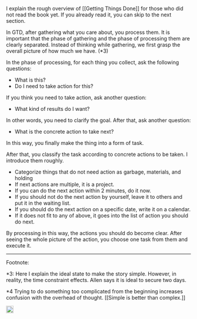 
I explain the rough overview of [[Getting Things Done]] for those who did not read the book yet. If you already read it, you can skip to the next section.

In GTD, after gathering what you care about, you process them. It is important that the phase of gathering and the phase of processing them are clearly separated. Instead of thinking while gathering, we first grasp the overall picture of how much we have. (*3)

In the phase of processing, for each thing you collect, ask the following questions:

- What is this?
- Do I need to take action for this?

If you think you need to take action, ask another question:

- What kind of results do I want?

In other words, you need to clarify the goal. After that, ask another question:

- What is the concrete action to take next?

In this way, you finally make the thing into a form of task.

After that, you classify the task according to concrete actions to be taken. I introduce them roughly.

- Categorize things that do not need action as garbage, materials, and holding
- If next actions are multiple, it is a project.
- If you can do the next action within 2 minutes, do it now.
- If you should not do the next action by yourself, leave it to others and put it in the waiting list.
- If you should do the next action on a specific date, write it on a calendar.
- If it does not fit to any of above, it goes into the list of action you should do next.

By processing in this way, the actions you should do become clear. After seeing the whole picture of the action, you choose one task from them and execute it.

---
Footnote:

*3: Here I explain the ideal state to make the story simple. However, in reality, the time constraint effects. Allen says it is ideal to secure two days.

*4 Trying to do something too complicated from the beginning increases confusion with the overhead of thought. [[Simple is better than complex.]]

<img src='https://scrapbox.io/api/pages/nishio/en/icon' alt='en.icon' height="19.5"/>